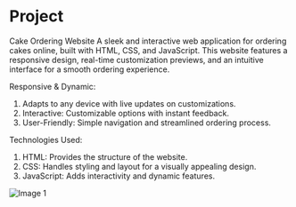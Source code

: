 # Project 
Cake Ordering Website
A sleek and interactive web application for ordering cakes online, built with HTML, CSS, and JavaScript. This website features a responsive design, real-time customization previews, and an intuitive interface for a smooth ordering experience.

 Responsive & Dynamic:
1) Adapts to any device with live updates on customizations.
2) Interactive: Customizable options with instant feedback.
3) User-Friendly: Simple navigation and streamlined ordering process.
   
 Technologies Used:
1) HTML: Provides the structure of the website.
2) CSS: Handles styling and layout for a visually appealing design.
3) JavaScript: Adds interactivity and dynamic features.

![Image 1](https://github.com/user-attachments/assets/c80d6b31-e9f7-4329-b782-287056c2729e)

